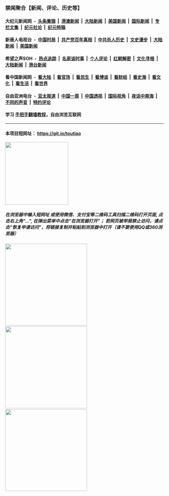 ### 禁闻聚合【新闻、评论、历史等】

#### 大纪元新闻网 &nbsp;-&nbsp; [头条集锦](indexes/E头条集锦.md?t=03010831) &nbsp;|&nbsp; [港澳新闻](indexes/E港澳新闻.md?t=03010831)  &nbsp;|&nbsp; [大陆新闻](indexes/E大陆新闻.md?t=03010831) &nbsp;|&nbsp; [美国新闻](indexes/E美国新闻.md?t=03010831) &nbsp;|&nbsp; [国际新闻](indexes/E国际新闻.md?t=03010831) &nbsp;|&nbsp; [专栏文集](indexes/E专栏文集.md?t=03010831) &nbsp;|&nbsp; [纪元社论](indexes/E纪元社论.md?t=03010831) &nbsp;|&nbsp; [纪元特稿](indexes/E纪元特稿.md?t=03010831) 

#### 新唐人电视台 &nbsp;-&nbsp; [中国时局](indexes/N中国时局.md?t=03010831) &nbsp;|&nbsp; [共产党百年真相](indexes/N共产党百年真相.md?t=03010831) &nbsp;|&nbsp; [中共杀人历史](indexes/N中共杀人历史.md?t=03010831) &nbsp;|&nbsp; [文史漫步](indexes/N文史漫步.md?t=03010831) &nbsp;|&nbsp; [大陆新闻](indexes/N大陆新闻.md?t=03010831) &nbsp;|&nbsp; [美国新闻](indexes/N美国新闻.md?t=03010831)

#### 希望之声SOH &nbsp;-&nbsp; [热点追踪](indexes/H热点追踪.md?t=03010831) &nbsp;|&nbsp; [名家谈时事](indexes/H名家谈时事.md?t=03010831) &nbsp;|&nbsp; [个人评论](indexes/H个人评论.md?t=03010831)  &nbsp;|&nbsp; [红朝解密](indexes/H红朝解密.md?t=03010831) &nbsp;|&nbsp; [文化寻根](indexes/H文化寻根.md?t=03010831) &nbsp;|&nbsp; [大陆新闻](indexes/H大陆新闻.md?t=03010831) &nbsp;|&nbsp; [港台新闻](indexes/H港台新闻.md?t=03010831)

#### 看中国新闻网 &nbsp;-&nbsp; [看大陆](indexes/S看大陆.md?t=03010831) &nbsp;|&nbsp; [看官场](indexes/S看官场.md?t=03010831) &nbsp;|&nbsp; [看民生](indexes/S看民生.md?t=03010831)  &nbsp;|&nbsp; [看博谈](indexes/S看博谈.md?t=03010831) &nbsp;|&nbsp; [看财经](indexes/S看财经.md?t=03010831) &nbsp;|&nbsp; [看史海](indexes/S看史海.md?t=03010831) &nbsp;|&nbsp; [看文化](indexes/S看文化.md?t=03010831) &nbsp;|&nbsp; [看生活](indexes/S看生活.md?t=03010831) &nbsp;|&nbsp; [看世界](indexes/S看世界.md?t=03010831)

#### 自由亚洲电台 &nbsp;-&nbsp; [亚太报道](indexes/R亚太报道.md?t=03010831) &nbsp;|&nbsp; [中国一周](indexes/R中国一周.md?t=03010831) &nbsp;|&nbsp; [中国透视](indexes/R中国透视.md?t=03010831)  &nbsp;|&nbsp; [国际视角](indexes/R国际视角.md?t=03010831) &nbsp;|&nbsp; [夜话中南海](indexes/R夜话中南海.md?t=03010831) &nbsp;|&nbsp; [不同的声音](indexes/R不同的声音.md?t=03010831) &nbsp;|&nbsp; [特约评论](indexes/R特约评论.md?t=03010831)

#### 学习 [手把手翻墙教程](https://github.com/gfw-breaker/guides/wiki)，自由浏览互联网

----

#### 本项目短网址： https://git.io/toutiao
<img src="https://raw.githubusercontent.com/gfw-breaker/banned-news/master/scripts/img/qr.png" width="200px"/>  

##### 在浏览器中输入短网址 或使用微信、支付宝等二维码工具扫描二维码打开页面, 点击右上角"...", 在弹出菜单中点击“在浏览器打开”； 若网页被举报禁止访问，请点击“恢复申请访问”，将链接复制并粘贴到浏览器中打开（请不要使用QQ或360浏览器）

<img src="https://raw.githubusercontent.com/gfw-breaker/banned-news/master/scripts/img/1.png" width="260px"/> &nbsp; <img src="https://raw.githubusercontent.com/gfw-breaker/banned-news/master/scripts/img/2.png" width="260px"/> &nbsp; <img src="https://raw.githubusercontent.com/gfw-breaker/banned-news/master/scripts/img/3.png" width="260px"/>
